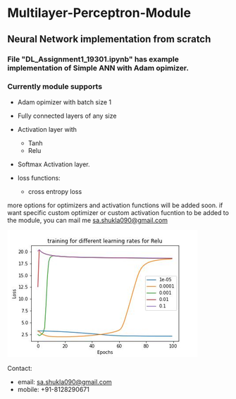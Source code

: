 # Multilayer-Perceptron-Module
## Neural Network implementation from scratch
### File "DL_Assignment1_19301.ipynb" has example implementation of Simple ANN with Adam opimizer.
### Currently module supports

 - Adam opimizer with batch size 1
 - Fully connected layers of any size
 - Activation layer with 
    - Tanh
    - Relu
  
 - Softmax Activation layer.
 - loss functions:
    - cross entropy loss
    
 more options for optimizers and activation functions will be added soon.
 if want specific custom optimizer or custom activation fucntion to be added to the module, you can mail me sa.shukla090@gmail.com
 
 ![My Image](tanh.jpg)
 
 
 Contact:
 
  - email: sa.shukla090@gmail.com
  - mobile: +91-8128290671

